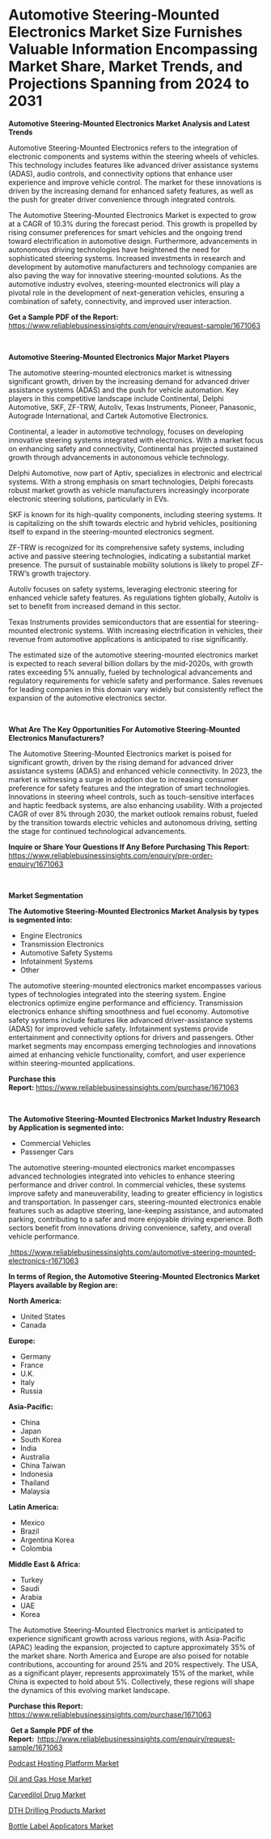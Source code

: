 <p><h1>Automotive Steering-Mounted Electronics Market Size Furnishes Valuable Information Encompassing Market Share, Market Trends, and Projections Spanning from 2024 to 2031</h1></p><p><strong>Automotive Steering-Mounted Electronics Market Analysis and Latest Trends</strong></p>
<p><p>Automotive Steering-Mounted Electronics refers to the integration of electronic components and systems within the steering wheels of vehicles. This technology includes features like advanced driver assistance systems (ADAS), audio controls, and connectivity options that enhance user experience and improve vehicle control. The market for these innovations is driven by the increasing demand for enhanced safety features, as well as the push for greater driver convenience through integrated controls.</p><p>The Automotive Steering-Mounted Electronics Market is expected to grow at a CAGR of 10.3% during the forecast period. This growth is propelled by rising consumer preferences for smart vehicles and the ongoing trend toward electrification in automotive design. Furthermore, advancements in autonomous driving technologies have heightened the need for sophisticated steering systems. Increased investments in research and development by automotive manufacturers and technology companies are also paving the way for innovative steering-mounted solutions. As the automotive industry evolves, steering-mounted electronics will play a pivotal role in the development of next-generation vehicles, ensuring a combination of safety, connectivity, and improved user interaction.</p></p>
<p><strong>Get a Sample PDF of the Report:&nbsp;</strong> <a href="https://www.reliablebusinessinsights.com/enquiry/request-sample/1671063?utm_campaign=1837&utm_medium=2&utm_source=Github&utm_content=ia&utm_term=20122024&utm_id=automotive-steering-mounted-electronics">https://www.reliablebusinessinsights.com/enquiry/request-sample/1671063</a></p>
<p>&nbsp;</p>
<p><strong>Automotive Steering-Mounted Electronics Major Market Players</strong></p>
<p><p>The automotive steering-mounted electronics market is witnessing significant growth, driven by the increasing demand for advanced driver assistance systems (ADAS) and the push for vehicle automation. Key players in this competitive landscape include Continental, Delphi Automotive, SKF, ZF-TRW, Autoliv, Texas Instruments, Pioneer, Panasonic, Autograde International, and Cartek Automotive Electronics.</p><p>Continental, a leader in automotive technology, focuses on developing innovative steering systems integrated with electronics. With a market focus on enhancing safety and connectivity, Continental has projected sustained growth through advancements in autonomous vehicle technology.</p><p>Delphi Automotive, now part of Aptiv, specializes in electronic and electrical systems. With a strong emphasis on smart technologies, Delphi forecasts robust market growth as vehicle manufacturers increasingly incorporate electronic steering solutions, particularly in EVs.</p><p>SKF is known for its high-quality components, including steering systems. It is capitalizing on the shift towards electric and hybrid vehicles, positioning itself to expand in the steering-mounted electronics segment.</p><p>ZF-TRW is recognized for its comprehensive safety systems, including active and passive steering technologies, indicating a substantial market presence. The pursuit of sustainable mobility solutions is likely to propel ZF-TRW’s growth trajectory.</p><p>Autoliv focuses on safety systems, leveraging electronic steering for enhanced vehicle safety features. As regulations tighten globally, Autoliv is set to benefit from increased demand in this sector.</p><p>Texas Instruments provides semiconductors that are essential for steering-mounted electronic systems. With increasing electrification in vehicles, their revenue from automotive applications is anticipated to rise significantly.</p><p>The estimated size of the automotive steering-mounted electronics market is expected to reach several billion dollars by the mid-2020s, with growth rates exceeding 5% annually, fueled by technological advancements and regulatory requirements for vehicle safety and performance. Sales revenues for leading companies in this domain vary widely but consistently reflect the expansion of the automotive electronics sector.</p></p>
<p>&nbsp;</p>
<p><strong>What Are The Key Opportunities For Automotive Steering-Mounted Electronics Manufacturers?</strong></p>
<p><p>The Automotive Steering-Mounted Electronics market is poised for significant growth, driven by the rising demand for advanced driver assistance systems (ADAS) and enhanced vehicle connectivity. In 2023, the market is witnessing a surge in adoption due to increasing consumer preference for safety features and the integration of smart technologies. Innovations in steering wheel controls, such as touch-sensitive interfaces and haptic feedback systems, are also enhancing usability. With a projected CAGR of over 8% through 2030, the market outlook remains robust, fueled by the transition towards electric vehicles and autonomous driving, setting the stage for continued technological advancements.</p></p>
<p><strong>Inquire or Share Your Questions If Any Before Purchasing This Report:</strong> <a href="https://www.reliablebusinessinsights.com/enquiry/pre-order-enquiry/1671063?utm_campaign=1837&utm_medium=2&utm_source=Github&utm_content=ia&utm_term=20122024&utm_id=automotive-steering-mounted-electronics">https://www.reliablebusinessinsights.com/enquiry/pre-order-enquiry/1671063</a></p>
<p>&nbsp;</p>
<p><strong>Market Segmentation</strong></p>
<p><strong>The Automotive Steering-Mounted Electronics Market Analysis by types is segmented into:</strong></p>
<p><ul><li>Engine Electronics</li><li>Transmission Electronics</li><li>Automotive Safety Systems</li><li>Infotainment Systems</li><li>Other</li></ul></p>
<p><p>The automotive steering-mounted electronics market encompasses various types of technologies integrated into the steering system. Engine electronics optimize engine performance and efficiency. Transmission electronics enhance shifting smoothness and fuel economy. Automotive safety systems include features like advanced driver-assistance systems (ADAS) for improved vehicle safety. Infotainment systems provide entertainment and connectivity options for drivers and passengers. Other market segments may encompass emerging technologies and innovations aimed at enhancing vehicle functionality, comfort, and user experience within steering-mounted applications.</p></p>
<p><strong>Purchase this Report:&nbsp;</strong><a href="https://www.reliablebusinessinsights.com/purchase/1671063?utm_campaign=1837&utm_medium=2&utm_source=Github&utm_content=ia&utm_term=20122024&utm_id=automotive-steering-mounted-electronics">https://www.reliablebusinessinsights.com/purchase/1671063</a></p>
<p>&nbsp;</p>
<p><strong>The Automotive Steering-Mounted Electronics Market Industry Research by Application is segmented into:</strong></p>
<p><ul><li>Commercial Vehicles</li><li>Passenger Cars</li></ul></p>
<p><p>The automotive steering-mounted electronics market encompasses advanced technologies integrated into vehicles to enhance steering performance and driver control. In commercial vehicles, these systems improve safety and maneuverability, leading to greater efficiency in logistics and transportation. In passenger cars, steering-mounted electronics enable features such as adaptive steering, lane-keeping assistance, and automated parking, contributing to a safer and more enjoyable driving experience. Both sectors benefit from innovations driving convenience, safety, and overall vehicle performance.</p></p>
<p><a href="https://www.reliablebusinessinsights.com/automotive-steering-mounted-electronics-r1671063?utm_campaign=1837&utm_medium=2&utm_source=Github&utm_content=ia&utm_term=20122024&utm_id=automotive-steering-mounted-electronics">&nbsp;https://www.reliablebusinessinsights.com/automotive-steering-mounted-electronics-r1671063</a></p>
<p><strong>In terms of Region, the Automotive Steering-Mounted Electronics Market Players available by Region are:</strong></p>
<p>
    <p> <strong> North America: </strong>
        <ul>
            <li>United States</li>
            <li>Canada</li>
        </ul>
        </p> 
    <p> <strong> Europe: </strong>
        <ul>
            <li>Germany</li>
            <li>France</li>
            <li>U.K.</li>
            <li>Italy</li>
            <li>Russia</li>
        </ul>
        </p> 
    <p> <strong> Asia-Pacific: </strong>
        <ul>
            <li>China</li>
            <li>Japan</li>
            <li>South Korea</li>
            <li>India</li>
            <li>Australia</li>
            <li>China Taiwan</li>
            <li>Indonesia</li>
            <li>Thailand</li>
            <li>Malaysia</li>
        </ul>
        </p> 
    <p> <strong> Latin America: </strong>
        <ul>
            <li>Mexico</li>
            <li>Brazil</li>
            <li>Argentina Korea</li>
            <li>Colombia</li>
        </ul>
        </p> 
    <p> <strong> Middle East & Africa: </strong>
        <ul>
            <li>Turkey</li>
            <li>Saudi</li>
            <li>Arabia</li>
            <li>UAE</li>
            <li>Korea</li>
        </ul>
    </p>
    </p>
<p><p>The Automotive Steering-Mounted Electronics market is anticipated to experience significant growth across various regions, with Asia-Pacific (APAC) leading the expansion, projected to capture approximately 35% of the market share. North America and Europe are also poised for notable contributions, accounting for around 25% and 20% respectively. The USA, as a significant player, represents approximately 15% of the market, while China is expected to hold about 5%. Collectively, these regions will shape the dynamics of this evolving market landscape.</p></p>
<p><strong>Purchase this Report: </strong><a href="https://www.reliablebusinessinsights.com/purchase/1671063?utm_campaign=1837&utm_medium=2&utm_source=Github&utm_content=ia&utm_term=20122024&utm_id=automotive-steering-mounted-electronics">https://www.reliablebusinessinsights.com/purchase/1671063</a></p>
<p>&nbsp;<strong>Get a Sample PDF of the Report:&nbsp;&nbsp;</strong><a href="https://www.reliablebusinessinsights.com/enquiry/request-sample/1671063?utm_campaign=1837&utm_medium=2&utm_source=Github&utm_content=ia&utm_term=20122024&utm_id=automotive-steering-mounted-electronics">https://www.reliablebusinessinsights.com/enquiry/request-sample/1671063</a></p>
<p><strong></strong></p>
<p><p><a href="https://www.linkedin.com/pulse/aglobalpodcast-hosting-platform-market-analysis-including-latrf?utm_campaign=1837&utm_medium=2&utm_source=Github&utm_content=ia&utm_term=20122024&utm_id=automotive-steering-mounted-electronics">Podcast Hosting Platform Market</a></p><p><a href="https://github.com/mharielmesa/Market-Research-Report-List-5/blob/main/oil-and-gas-hose-market.md?utm_campaign=1837&utm_medium=2&utm_source=Github&utm_content=ia&utm_term=20122024&utm_id=automotive-steering-mounted-electronics">Oil and Gas Hose Market</a></p><p><a href="https://www.linkedin.com/pulse/growth-forecast-carvedilol-drug-industry-projected-14-cagr-txmrf?utm_campaign=1837&utm_medium=2&utm_source=Github&utm_content=ia&utm_term=20122024&utm_id=automotive-steering-mounted-electronics">Carvedilol Drug Market</a></p><p><a href="https://www.linkedin.com/pulse/significant-growth-expected-dth-drilling-products-market-vd1ve?utm_campaign=1837&utm_medium=2&utm_source=Github&utm_content=ia&utm_term=20122024&utm_id=automotive-steering-mounted-electronics">DTH Drilling Products Market</a></p><p><a href="https://www.linkedin.com/pulse/in-depth-evaluation-bottle-label-applicators-market-amacro-k4gue?utm_campaign=1837&utm_medium=2&utm_source=Github&utm_content=ia&utm_term=20122024&utm_id=automotive-steering-mounted-electronics">Bottle Label Applicators Market</a></p></p>